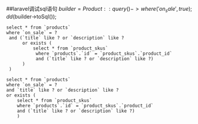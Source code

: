  ##laravel调试sql语句
 $builder = Product::query()->where('on_sale', true);      
dd($builder->toSql());

~~~mysql
select * from `products` 
where `on_sale` = ?
 and (`title` like ? or `description` like ? 
      or exists (
          select * from `product_skus`
           where `products`.`id` = `product_skus`.`product_id` 
           and (`title` like ? or `description` like ?)
      )
 )
~~~

~~~mysql
select * from `products` 
where `on_sale` = ? 
and `title` like ? or `description` like ? 
or exists (
    select * from `product_skus` 
    where `products`.`id` = `product_skus`.`product_id` 
    and (`title` like ? or `description` like ?)
    )
~~~